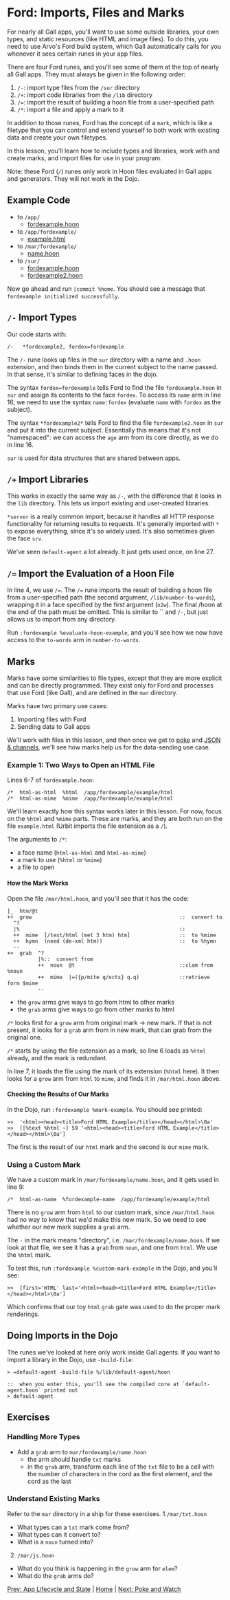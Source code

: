 
# Ford: Imports, Files and Marks

For nearly all Gall apps, you'll want to use some outside libraries, your own types, and static resources (like HTML and image files). To do this, you need to use Arvo's Ford build system, which Gall automatically calls for you whenever it sees certain runes in your app files.

There are four Ford runes, and you'll see some of them at the top of nearly all Gall apps. They must always be given in the following order:
1. `/-`: import type files from the `/sur` directory
2. `/+`: import code libraries from the `/lib` directory
3. `/=`: import the result of building a hoon file from a user-specified path
4. `/*`: import a file and apply a mark to it

In addition to those runes, Ford has the concept of a `mark`, which is like a filetype that you can control and extend yourself to both work with existing data and create your own filetypes.

In this lesson, you'll learn how to include types and libraries, work with and create marks, and import files for use in your program.

Note: these Ford (`/`) runes only work in Hoon files evaluated in Gall apps and generators. They will not work in the Dojo.

## Example Code
* to `/app/`
  - [fordexample.hoon](https://github.com/timlucmiptev/gall-guide/blob/master/example-code/app/fordexample.hoon)
* to `/app/fordexample/`
  - [example.html](https://github.com/timlucmiptev/gall-guide/blob/master/example-code/app/fordexample/example.html)
* to `/mar/fordexample/`
  - [name.hoon](https://github.com/timlucmiptev/gall-guide/blob/master/example-code/mar/fordexample/name.hoon)
* to `/sur/`
  - [fordexample.hoon](https://github.com/timlucmiptev/gall-guide/blob/master/example-code/sur/fordexample.hoon)
  - [fordexample2.hoon](https://github.com/timlucmiptev/gall-guide/blob/master/example-code/sur/fordexample2.hoon)

Now go ahead and run `|commit %home`. You should see a message that `fordexample initialized successfully`.

## `/-` Import Types
Our code starts with:
```
/-   *fordexample2, fordex=fordexample
```
The `/-` rune looks up files in the `sur` directory with a name and `.hoon` extension, and then binds them in the current subject to the name passed. In that sense, it's similar to defining faces in the dojo.

The syntax `fordex=fordexample` tells Ford to find the file `fordexample.hoon` in `sur` and assign its contents to the face `fordex`. To access its `name` arm in line 16, we need to use the syntax `name:fordex` (evaluate `name` with `fordex` as the subject).

The syntax `*fordexample2*` tells Ford to find the file `fordexample2.hoon` in `sur` and put it into the current subject. Essentially this means that it's not "namespaced": we can access the `age` arm from its core directly, as we do in line 16.

`sur` is used for data structures that are shared between apps.

## `/+` Import Libraries
This works in exactly the same way as `/-`, with the difference that it looks in the `lib` directory. This lets us import existing and user-created libraries.

`*server` is a really common import, because it handles all HTTP response functionality for returning results to requests. It's generally imported with `*` to expose everything, since it's so widely used. It's also sometimes given the face `srv`.

We've seen `default-agent` a lot already. It just gets used once, on line 27.

## `/=` Import the Evaluation of a Hoon File
In line 4, we use `/=`. The `/=` rune imports the result of building a hoon file from a user-specified path (the second argument, `/lib/number-to-words`), wrapping it in a face specified by the first argument (`n2w`). The final /hoon at the end of the path must be omitted. This is similar to `` and `/-`, but just allows us to import from any directory.

Run `:fordexample %evaluate-hoon-example`, and you'll see how we now have access to the `to-words` arm in `number-to-words`.

## Marks
Marks have some similarities to file types, except that they are more explicit and can be directly programmed. They exist only for Ford and processes that use Ford (like Gall), and are defined in the `mar` directory.

Marks have two primary use cases:
1. Importing files with Ford
2. Sending data to Gall apps

We'll work with files in this lesson, and then once we get to [poke](poke.md) and [JSON & channels](chanel.md), we'll see how marks help us for the data-sending use case.

### Example 1: Two Ways to Open an HTML File
Lines 6-7 of `fordexample.hoon`:
```
/*  html-as-html  %html  /app/fordexample/example/html
/*  html-as-mime  %mime  /app/fordexample/example/html
```
We'll learn exactly how this syntax works later in this lesson. For now, focus on the `%html` and `%mime` parts. These are marks, and they are both run on the file `example.html` (Urbit imports the file extension as a `/`).

The arguments to `/*`:
* a face name (`html-as-html` and `html-as-mime`)
* a mark to use (`%html` or `%mime`)
* a file to open

#### How the Mark Works
Open the file `/mar/html.hoon`, and you'll see that it has the code:
```
|_  htm/@t
++  grow                                                ::  convert to
  ^?
  |%                                                    ::
  ++  mime  [/text/html (met 3 htm) htm]                ::  to %mime
  ++  hymn  (need (de-xml htm))                         ::  to %hymn
  --  
++  grab  ^?
          |%::  convert from
          ++  noun  @t                                  ::clam from %noun
          ++  mime  |=({p/mite q/octs} q.q)             ::retrieve form $mime
          --
```
* the `grow` arms give ways to go from html to other marks
* the `grab` arms give ways to go from other marks to html

`/*` looks first for a `grow` arm from original mark -> new mark. If that is not present, it looks for a `grab` arm from in new mark, that can grab from the original one.

`/*` starts by using the file extension as a mark, so line 6 loads as `%html` already, and the mark is redundant.

In line 7, it loads the file using the mark of its extension (`%html` here). It then looks for a `grow` arm from `html` to `mime`, and finds it in `/mar/html.hoon` above.

#### Checking the Results of Our Marks
In the Dojo, run `:fordexample %mark-example`. You should see printed:
```
>>  '<html><head><title>Ford HTML Example</title></head></html>\0a'
>>  [[%text %html ~] 59 '<html><head><title>Ford HTML Example</title></head></html>\0a']
```
The first is the result of our `html` mark and the second is our `mime` mark.

### Using a Custom Mark
We have a custom mark in `/mar/fordexample/name.hoon`, and it gets used in line 9:
```
/*  html-as-name  %fordexample-name  /app/fordexample/example/html
```
There is no `grow` arm from `html` to our custom mark, since `/mar/html.hoon` had no way to know that we'd make this new mark. So we need to see whether our new mark supplies a `grab` arm.

The `-` in the mark means "directory", i.e. `/mar/fordexample/name.hoon`. If we look at that file, we see it has a `grab` from `noun`, and one from `html`. We use the `%html` mark.

To test this, run `:fordexample %custom-mark-example` in the Dojo, and you'll see:
```
>>  [first='HTML' last='<html><head><title>Ford HTML Example</title></head></html>\0a']
```
Which confirms that our toy `html` `grab` gate was used to do the proper mark renderings.

## Doing Imports in the Dojo
The runes we've looked at here only work inside Gall agents. If you want to import a library in the Dojo, use `-build-file`:
```
> =default-agent -build-file %/lib/default-agent/hoon

::  when you enter this, you'll see the compiled core at `default-agent.hoon` printed out
> default-agent
```

## Exercises

### Handling More Types
* Add a `grab` arm to `mar/fordexample/name.hoon`
  - the arm should handle `txt` marks
  - in the `grab` arm, transform each line of the `txt` file to be a cell with the number of characters in the cord as the first element, and the cord as the last

### Understand Existing Marks
Refer to the `mar` directory in a ship for these exercises.
1.`/mar/txt.hoon`
  * What types can a `txt` mark come from?
  * What types can it convert to?
  * What is a `noun` turned into?
2. `/mar/js.hoon`
  * What do you think is happening in the `grow` arm for `elem`?
  * What do the `grab` arms do?

[Prev: App Lifecycle and State](lifecycle.md) | [Home](overview.md) | [Next: Poke and Watch](poke.md)
